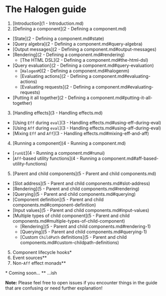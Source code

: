 # The Halogen guide

1. [Introduction](1 - Introduction.md)
2. [Defining a component](2 - Defining a component.md)
  - [State](2 - Defining a component.md#state)
  - [Query algebra](2 - Defining a component.md#query-algebra)
  - [Output messages](2 - Defining a component.md#output-messages)
  - [Rendering](2 - Defining a component.md#rendering)
    - [The HTML DSL](2 - Defining a component.md#the-html-dsl)
  - [Query evaluation](2 - Defining a component.md#query-evaluation)
    - [`HalogenM`](2 - Defining a component.md#halogenm)
    - [Evaluating actions](2 - Defining a component.md#evaluating-actions)
    - [Evaluating requests](2 - Defining a component.md#evaluating-requests)
  - [Putting it all together](2 - Defining a component.md#putting-it-all-together)
3. [Handling effects](3 - Handling effects.md)
  - [Using `Eff` during `eval`](3 - Handling effects.md#using-eff-during-eval)
  - [Using `Aff` during `eval`](3 - Handling effects.md#using-aff-during-eval)
  - [Mixing `Eff` and `Aff`](3 - Handling effects.md#mixing-eff-and-aff)
4. [Running a component](4 - Running a component.md)
  - [`runUI`](4 - Running a component.md#runui)
  - [`Aff`-based utility functions](4 - Running a component.md#aff-based-utility-functions)
5. [Parent and child components](5 - Parent and child components.md)
  - [Slot address](5 - Parent and child components.md#slot-address)
  - [Rendering](5 - Parent and child components.md#rendering)
  - [Querying](5 - Parent and child components.md#querying)
  - [Component definition](5 - Parent and child components.md#component-definition)
  - [Input values](5 - Parent and child components.md#input-values)
  - [Multiple types of child component](5 - Parent and child components.md#multiple-types-of-child-component)
    - [Rendering](5 - Parent and child components.md#rendering-1)
    - [Querying](5 - Parent and child components.md#querying-1)
    - [Custom `ChildPath` definitions](5 - Parent and child components.md#custom-childpath-definitions)
5. Component lifecycle hooks*
6. Event sources**
7. Non-`Aff` effect monads**

\* Coming soon...
\** ...ish

**Note:** Please feel free to open issues if you encounter things in the guide that are confusing or need further explanation!
